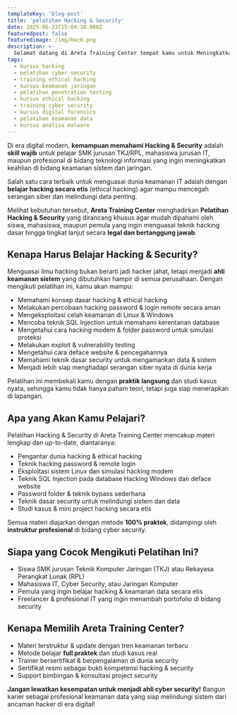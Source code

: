 ```yaml
---
templateKey: 'blog-post'
title: 'pelatihan Hacking & Security'
date: 2025-06-23T15:04:10.000Z
featuredpost: false
featuredimage: /img/Hack.png
description: >-
  Selamat datang di Areta Training Center tempat kamu untuk Meningkatkan Skill bukan hanya dibidang IT tapi juga Bisnis Digital dengan Metode Full Praktek! Dunia IT terus berkembang, dan keahlian yang kamu miliki hari ini menentukan masa depan kariermu.
tags:
  - kursus hacking
  - pelatihan cyber security
  - training ethical hacking
  - kursus keamanan jaringan
  - pelatihan penetration testing
  - kursus ethical hacking
  - training cyber security
  - kursus digital forensics
  - pelatihan keamanan data
  - kursus analisa malware
---
```


Di era digital modern, **kemampuan memahami Hacking & Security** adalah **skill wajib** untuk pelajar SMK jurusan TKJ/RPL, mahasiswa jurusan IT, maupun profesional di bidang teknologi informasi yang ingin meningkatkan keahlian di bidang keamanan sistem dan jaringan.

Salah satu cara terbaik untuk menguasai dunia keamanan IT adalah dengan **belajar hacking secara etis** (ethical hacking) agar mampu mencegah serangan siber dan melindungi data penting.

Melihat kebutuhan tersebut, **Areta Training Center** menghadirkan **Pelatihan Hacking & Security** yang dirancang khusus agar mudah dipahami oleh siswa, mahasiswa, maupun pemula yang ingin menguasai teknik hacking dasar hingga tingkat lanjut secara **legal dan bertanggung jawab**.

## Kenapa Harus Belajar Hacking & Security?
Menguasai ilmu hacking bukan berarti jadi hacker jahat, tetapi menjadi **ahli keamanan sistem** yang dibutuhkan hampir di semua perusahaan. Dengan mengikuti pelatihan ini, kamu akan mampu:
* Memahami konsep dasar hacking & ethical hacking
* Melakukan percobaan hacking password & login remote secara aman
* Mengeksploitasi celah keamanan di Linux & Windows
* Mencoba teknik SQL Injection untuk memahami kerentanan database
* Mengetahui cara hacking modem & folder password untuk simulasi proteksi
* Melakukan exploit & vulnerability testing
* Mengetahui cara deface website & pencegahannya
* Memahami teknik dasar security untuk mengamankan data & sistem
* Menjadi lebih siap menghadapi serangan siber nyata di dunia kerja

Pelatihan ini membekali kamu dengan **praktik langsung** dan studi kasus nyata, sehingga kamu tidak hanya paham teori, tetapi juga siap menerapkan di lapangan.

## Apa yang Akan Kamu Pelajari?
Pelatihan Hacking & Security di Areta Training Center mencakup materi lengkap dan up-to-date, diantaranya:

* Pengantar dunia hacking & ethical hacking
* Teknik hacking password & remote login
* Eksploitasi sistem Linux dan simulasi hacking modem
* Teknik SQL Injection pada database Hacking Windows dan deface website
* Password folder & teknik bypass sederhana
* Teknik dasar security untuk melindungi sistem dan data
* Studi kasus & mini project hacking secara etis

Semua materi diajarkan dengan metode **100% praktek**, didampingi oleh **instruktur profesional** di bidang cyber security.

## Siapa yang Cocok Mengikuti Pelatihan Ini?

* Siswa SMK jurusan Teknik Komputer Jaringan (TKJ) atau Rekayasa Perangkat Lunak (RPL)
* Mahasiswa IT, Cyber Security, atau Jaringan Komputer
* Pemula yang ingin belajar hacking & keamanan data secara etis
* Freelancer & profesional IT yang ingin menambah portofolio di bidang security

## Kenapa Memilih Areta Training Center?
* Materi terstruktur & update dengan tren keamanan terbaru
* Metode belajar **full praktek** dan studi kasus real
* Trainer bersertifikat & berpengalaman di dunia security
* Sertifikat resmi sebagai bukti kompetensi hacking & security
* Support bimbingan & konsultasi project security

**Jangan lewatkan kesempatan untuk menjadi ahli cyber security!**
Bangun karier sebagai profesional keamanan data yang siap melindungi sistem dari ancaman hacker di era digital!

